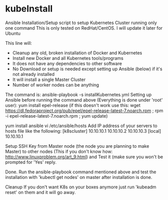 # kubeInstall
Ansible Installation/Setup script to setup Kubernetes Cluster running only one command
This is only tested on RedHat/CentOS. I will update it later for Ubuntu

This line will:
- Cleanup any old, broken installation of Docker and Kubernetes
- Install new Docker and all Kubernetes tools/programs
- It does not have any dependencies to other software
- No Download or setup is needed except setting up Ansible (below) if it's not already installed 
- It will install a single Master Cluster
- Number of worker nodes can be anything

The command is: ansible-playbook -s installKubernetes.yml 
Setting up Ansible before running the command above (Everything is done under 'root' user):
yum install epel-release (if this doesn't work use this: wget https://dl.fedoraproject.org/pub/epel/epel-release-latest-7.noarch.rpm   ;    rpm -i epel-release-latest-7.noarch.rpm ; yum update)

yum install ansible
vi /etc/ansible/hosts
Add IP address of your servers to hosts file like the following:
[k8scluster]
10.10.10.1
10.10.10.2
10.10.10.3
[local]
10.10.10.1

Setup SSH Key from Master node (the node you are planning to make Master) to other nodes (This if you don't know how:  http://www.linuxproblem.org/art_9.html) and Test it (make sure you won't be prompted for 'Yes' reply.

Done. Run the ansible-playbook command mentioned above and test the installation with 'kubectl get nodes' on master after installation is done.

Cleanup
If you don't want K8s on your boxes anymore just run 'kubeadm reset' on them and it will go away.
